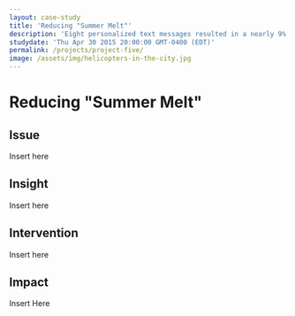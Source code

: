 ```yaml
---
layout: case-study
title: 'Reducing "Summer Melt"'
description: 'Eight personalized text messages resulted in a nearly 9% increase in college enrollment.'
studydate: 'Thu Apr 30 2015 20:00:00 GMT-0400 (EDT)'
permalink: /projects/project-five/
image: /assets/img/helicopters-in-the-city.jpg
---
```

# Reducing "Summer Melt"

## Issue

Insert here

## Insight

Insert here

## Intervention

Insert here

## Impact

Insert Here